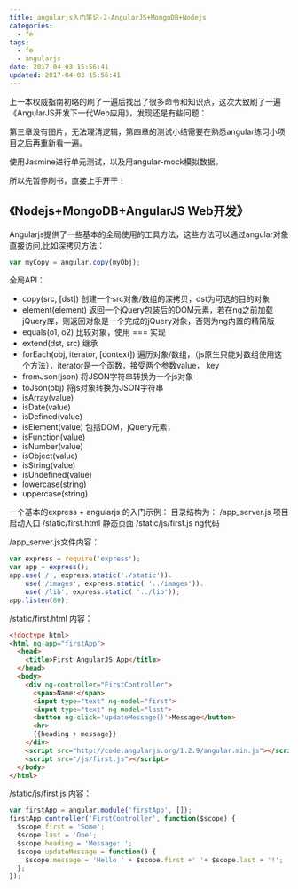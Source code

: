 ```yaml
---
title: angularjs入门笔记-2-AngularJS+MongoDB+Nodejs
categories:
  - fe
tags:
  - fe
  - angularjs
date: 2017-04-03 15:56:41
updated: 2017-04-03 15:56:41
---
```


上一本权威指南初略的刷了一遍后找出了很多命令和知识点，这次大致刷了一遍《AngularJS开发下一代Web应用》，发现还是有些问题：

第三章没有图片，无法理清逻辑，第四章的测试小结需要在熟悉angular练习小项目之后再重新看一遍。

使用Jasmine进行单元测试，以及用angular-mock模拟数据。

所以先暂停刷书，直接上手开干！

## 《Nodejs+MongoDB+AngularJS Web开发》

Angularjs提供了一些基本的全局使用的工具方法，这些方法可以通过angular对象直接访问,比如深拷贝方法：
```js
var myCopy = angular.copy(myObj);
```
全局API：
- copy(src, [dst]) 创建一个src对象/数组的深拷贝，dst为可选的目的对象
- element(element) 返回一个jQuery包装后的DOM元素，若在ng之前加载jQuery库，则返回对象是一个完成的jQuery对象，否则为ng内置的精简版
- equals(o1, o2) 比较对象，使用 === 实现
- extend(dst, src) 继承
- forEach(obj, iterator, [context]) 遍历对象/数组，（js原生只能对数组使用这个方法），iterator是一个函数，接受两个参数value， key
- fromJson(json) 将JSON字符串转换为一个js对象
- toJson(obj) 将js对象转换为JSON字符串
- isArray(value)
- isDate(value)
- isDefined(value)
- isElement(value) 包括DOM，jQuery元素，
- isFunction(value)
- isNumber(value)
- isObject(value)
- isString(value)
- isUndefined(value)
- lowercase(string)
- uppercase(string)

一个基本的express + angularjs 的入门示例：
目录结构为：
/app_server.js 项目启动入口
/static/first.html 静态页面
/static/js/first.js ng代码

/app_server.js文件内容：
```js
var express = require('express');
var app = express();
app.use('/', express.static('./static')).
    use('/images', express.static( '../images')).
    use('/lib', express.static( '../lib'));
app.listen(80);
```

/static/first.html 内容：
```html
<!doctype html>
<html ng-app="firstApp">
  <head>
    <title>First AngularJS App</title>
  </head>
  <body>
    <div ng-controller="FirstController">
      <span>Name:</span>
      <input type="text" ng-model="first">
      <input type="text" ng-model="last">
      <button ng-click='updateMessage()'>Message</button>
      <hr>
      {{heading + message}}
    </div>
    <script src="http://code.angularjs.org/1.2.9/angular.min.js"></script>
    <script src="/js/first.js"></script>
  </body>
</html>
```

/static/js/first.js 内容：
```js
var firstApp = angular.module('firstApp', []);
firstApp.controller('FirstController', function($scope) {
  $scope.first = 'Some';
  $scope.last = 'One';
  $scope.heading = 'Message: ';
  $scope.updateMessage = function() {
    $scope.message = 'Hello ' + $scope.first +' '+ $scope.last + '!';
  };
});
```